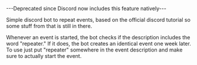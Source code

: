 ---Deprecated since Discord now includes this feature natively---

Simple discord bot to repeat events, based on the official discord tutorial so some stuff from that is still in there.

Whenever an event is started, the bot checks if the description includes the word "repeater." If it does, the bot creates an identical event one week later.
To use just put "repeater" somewhere in the event description and make sure to actually start the event.
